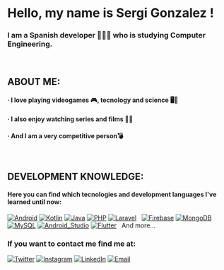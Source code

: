 # Hello, my name is Sergi Gonzalez !
### I am a Spanish developer 👨🏻‍💻 who is studying Computer Engineering.
&nbsp;
## ABOUT ME: 
#### · I love playing videogames 🎮, tecnology and science 🖥️🤖
#### · I also enjoy watching series and films 🎥🍿
#### · And I am a very competitive person💣
&nbsp;
## DEVELOPMENT KNOWLEDGE:
#### Here you can find which tecnologies and development languages I've learned until now: 

[![Android](https://img.shields.io/badge/Android-3DDC84?style=for-the-badge&logo=android&logoColor=white&labelColor=101010)]()
[![Kotlin](https://img.shields.io/badge/Kotlin-0095D5?style=for-the-badge&logo=kotlin&logoColor=white&labelColor=101010)]()
[![Java](https://img.shields.io/badge/Java-007396?style=for-the-badge&logo=java&logoColor=white&labelColor=101010)]()
[![PHP](https://img.shields.io/badge/Php-007396?style=for-the-badge&logo=php&logoColor=white&labelColor=101010)]()
[![Laravel](https://img.shields.io/badge/Laravel-4479A1?style=for-the-badge&logo=laravel&logoColor=white&labelColor=101010)]()
&nbsp;
[![Firebase](https://img.shields.io/badge/Firebase-FFCA28?style=for-the-badge&logo=firebase&logoColor=white&labelColor=101010)]()
[![MongoDB](https://img.shields.io/badge/MongoDB-47A248?style=for-the-badge&logo=mongodb&logoColor=white&labelColor=101010)]()
[![MySQL](https://img.shields.io/badge/MySQL-4479A1?style=for-the-badge&logo=mysql&logoColor=white&labelColor=101010)]()
[![Android_Studio](https://img.shields.io/badge/Android_Studio-3DDC84?style=for-the-badge&logo=android-studio&logoColor=white&labelColor=101010)]()
[![Flutter](https://img.shields.io/badge/Flutter-%2302569B.svg?style=for-the-badge&logo=Flutter&logoColor=white)]()
&nbsp;
And more...
&nbsp;
### If you want to contact me find me at:
[![Twitter](https://img.shields.io/badge/Twitter-@TheHypnoo-1DA1F2?style=for-the-badge&logo=twitter&logoColor=white&labelColor=101010)](https://twitter.com/sergigonzalez29)
[![Instagram](https://img.shields.io/badge/Instagram-@TheHypnoo-E4405F?style=for-the-badge&logo=instagram&logoColor=white&labelColor=101010)](https://instagram.com/sergigonzalez29)
[![LinkedIn](https://img.shields.io/badge/LinkedIn-TheHypnoo-0077B5?style=for-the-badge&logo=linkedin&logoColor=white&labelColor=101010)](https://www.linkedin.com/in/sergi-gonzalez-lloria-5b7553185/)
[![Email](https://img.shields.io/badge/sergi.gonzalez.lloria@gmail.com-my_personal_email_-D14836?style=for-the-badge&logo=gmail&logoColor=white&labelColor=101010)](mailto:sergi.gonzalez.lloria@gmail.com)
